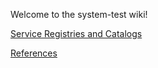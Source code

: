 Welcome to the system-test wiki!

[Service Registries and Catalogs](https://github.com/ioos/system-test/wiki/CatalogRegistry)

[References](https://github.com/ioos/system-test/wiki/References)